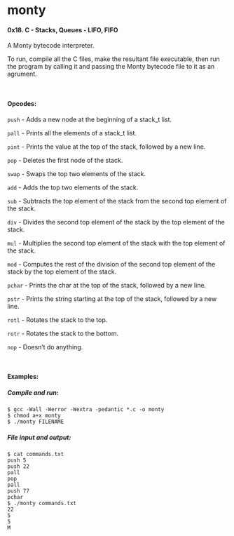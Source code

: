 # monty
#### 0x18. C - Stacks, Queues - LIFO, FIFO

A Monty bytecode interpreter.

To run, compile all the C files, make the resultant file executable, then run the program by calling it and passing the Monty bytecode file to it as an agrument.

<br>

#### Opcodes:

`push` - Adds a new node at the beginning of a stack_t list.

`pall` - Prints all the elements of a stack_t list.

`pint` - Prints the value at the top of the stack, followed by a new line.

`pop` - Deletes the first node of the stack.

`swap` - Swaps the top two elements of the stack.

`add` - Adds the top two elements of the stack.

`sub` - Subtracts the top element of the stack from the second top element of the stack.

`div` - Divides the second top element of the stack by the top element of the stack.

`mul` - Multiplies the second top element of the stack with the top element of the stack.

`mod` - Computes the rest of the division of the second top element of the stack by the top element of the stack.

`pchar` - Prints the char at the top of the stack, followed by a new line.

`pstr` - Prints the string starting at the top of the stack, followed by a new line.

`rotl` - Rotates the stack to the top.

`rotr` - Rotates the stack to the bottom.

`nop` - Doesn’t do anything.

<br>

#### Examples:
##### Compile and run:
```
$ gcc -Wall -Werror -Wextra -pedantic *.c -o monty
$ chmod a+x monty
$ ./monty FILENAME
```

##### File input and output:
```
$ cat commands.txt 
push 5
push 22
pall
pop
pall
push 77
pchar
$ ./monty commands.txt 
22
5
5
M
```
